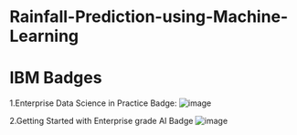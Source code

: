 # Rainfall-Prediction-using-Machine-Learning
# IBM Badges
1.Enterprise Data Science in Practice Badge:
![image](https://github.com/Sumit9503/Rainfall-Prediction-using-Machine-Learning/assets/105236914/1a11550d-8d9c-4791-8658-6b867cdc0559)

2.Getting Started with Enterprise grade AI Badge
![image](https://github.com/Sumit9503/Rainfall-Prediction-using-Machine-Learning/assets/105236914/ac32805b-7c13-47ed-9bf5-eb63f8f51c35)
